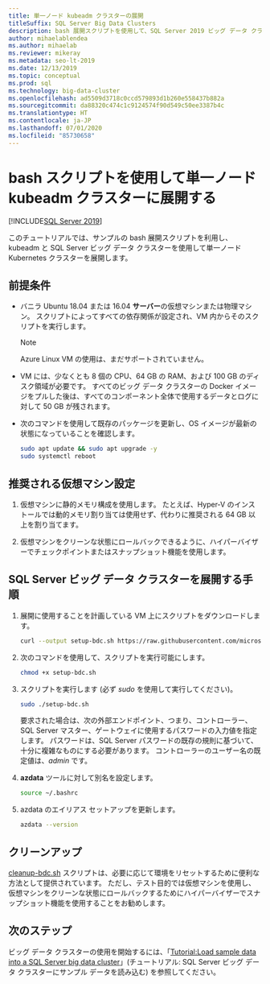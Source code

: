 ```yaml
---
title: 単一ノード kubeadm クラスターの展開
titleSuffix: SQL Server Big Data Clusters
description: bash 展開スクリプトを使用して、SQL Server 2019 ビッグ データ クラスターを単一ノード kubeadm クラスターに展開します。
author: mihaelablendea
ms.author: mihaelab
ms.reviewer: mikeray
ms.metadata: seo-lt-2019
ms.date: 12/13/2019
ms.topic: conceptual
ms.prod: sql
ms.technology: big-data-cluster
ms.openlocfilehash: ad5509d3718c0ccd579893d1b260e558437b882a
ms.sourcegitcommit: da88320c474c1c9124574f90d549c50ee3387b4c
ms.translationtype: HT
ms.contentlocale: ja-JP
ms.lasthandoff: 07/01/2020
ms.locfileid: "85730658"
---
```

# <a name="deploy-with-a-bash-script-to-a-single-node-kubeadm-cluster"></a>bash スクリプトを使用して単一ノード kubeadm クラスターに展開する

[!INCLUDE[SQL Server 2019](../includes/applies-to-version/sqlserver2019.md)]

このチュートリアルでは、サンプルの bash 展開スクリプトを利用し、kubeadm と SQL Server ビッグ データ クラスターを使用して単一ノード Kubernetes クラスターを展開します。

## <a name="prerequisites"></a>前提条件

- バニラ Ubuntu 18.04 または 16.04 **サーバー**の仮想マシンまたは物理マシン。 スクリプトによってすべての依存関係が設定され、VM 内からそのスクリプトを実行します。

  > [!NOTE]
  > Azure Linux VM の使用は、まだサポートされていません。

- VM には、少なくとも 8 個の CPU、64 GB の RAM、および 100 GB のディスク領域が必要です。 すべてのビッグ データ クラスターの Docker イメージをプルした後は、すべてのコンポーネント全体で使用するデータとログに対して 50 GB が残されます。

- 次のコマンドを使用して既存のパッケージを更新し、OS イメージが最新の状態になっていることを確認します。

   ``` bash
   sudo apt update && sudo apt upgrade -y
   sudo systemctl reboot
   ```

## <a name="recommended-virtual-machine-settings"></a>推奨される仮想マシン設定

1. 仮想マシンに静的メモリ構成を使用します。 たとえば、Hyper-V のインストールでは動的メモリ割り当ては使用せず、代わりに推奨される 64 GB 以上を割り当てます。

1. 仮想マシンをクリーンな状態にロールバックできるように、ハイパーバイザーでチェックポイントまたはスナップショット機能を使用します。


## <a name="instructions-to-deploy-sql-server-big-data-cluster"></a>SQL Server ビッグ データ クラスターを展開する手順

1. 展開に使用することを計画している VM 上にスクリプトをダウンロードします。

   ```bash
   curl --output setup-bdc.sh https://raw.githubusercontent.com/microsoft/sql-server-samples/master/samples/features/sql-big-data-cluster/deployment/kubeadm/ubuntu-single-node-vm/setup-bdc.sh
   ```

2. 次のコマンドを使用して、スクリプトを実行可能にします。

   ```bash
   chmod +x setup-bdc.sh
   ```

3. スクリプトを実行します (必ず *sudo* を使用して実行してください)。

   ```bash
   sudo ./setup-bdc.sh
   ```

   要求された場合は、次の外部エンドポイント、つまり、コントローラー、SQL Server マスター、ゲートウェイに使用するパスワードの入力値を指定します。 パスワードは、SQL Server パスワードの既存の規則に基づいて、十分に複雑なものにする必要があります。 コントローラーのユーザー名の既定値は、*admin* です。

4. **azdata** ツールに対して別名を設定します。

   ```bash
   source ~/.bashrc
   ```

5. azdata のエイリアス セットアップを更新します。

   ```bash
   azdata --version
   ```

## <a name="cleanup"></a>クリーンアップ

[cleanup-bdc.sh](https://raw.githubusercontent.com/microsoft/sql-server-samples/master/samples/features/sql-big-data-cluster/deployment/kubeadm/ubuntu-single-node-vm/cleanup-bdc.sh) スクリプトは、必要に応じて環境をリセットするために便利な方法として提供されています。 ただし、テスト目的では仮想マシンを使用し、仮想マシンをクリーンな状態にロールバックするためにハイパーバイザーでスナップショット機能を使用することをお勧めします。

## <a name="next-steps"></a>次のステップ

ビッグ データ クラスターの使用を開始するには、「[Tutorial:Load sample data into a SQL Server big data cluster](tutorial-load-sample-data.md)」(チュートリアル: SQL Server ビッグ データ クラスターにサンプル データを読み込む) を参照してください。
